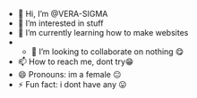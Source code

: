 - 👋 Hi, I’m @VERA-SIGMA
- 👀 I’m interested in stuff
- 🌱 I’m currently learning how to make websites
- - 💞️ I’m looking to collaborate on nothing 😋
- 📫 How to reach me, dont try😁
- 😄 Pronouns: im a female 😐
- ⚡ Fun fact: i dont have any  😛

<!---
VERA-SIGMA/VERA-SIGMA is a ✨ special ✨ repository because its `README.md` (this file) appears on your GitHub profile.
You can click the Preview link to take a look at your changes.
--->
